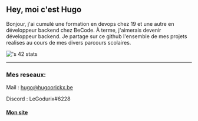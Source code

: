 ## Hey, moi c'est Hugo

Bonjour, j'ai cumulé une formation en devops chez 19 et une autre en développeur backend chez BeCode.
À terme, j'aimerais devenir développeur backend.
Je partage sur ce github l'ensemble de mes projets realises au cours de mes divers parcours scolaires.

![<hgoorick>'s 42 stats](https://badge.mediaplus.ma/colorfulwaves/hgoorick)
  
  ----------
  
  ### Mes reseaux:
  
Mail : hugo@hugoorickx.be
  
Discord : LeGodurix#6228
  
  #### [Mon site](hugoorickx.be)
